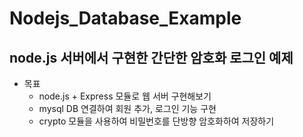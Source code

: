 # Nodejs_Database_Example
## node.js 서버에서 구현한 간단한 암호화 로그인 예제




- 목표
  - node.js + Express 모듈로 웹 서버 구현해보기
  - mysql DB 연결하여 회원 추가, 로그인 기능 구현
  - crypto 모듈을 사용하여 비밀번호를 단방향 암호화하여 저장하기

